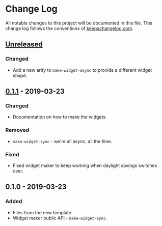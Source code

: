 # Change Log
All notable changes to this project will be documented in this file. This change log follows the conventions of [keepachangelog.com](http://keepachangelog.com/).

## [Unreleased]
### Changed
- Add a new arity to `make-widget-async` to provide a different widget shape.

## [0.1.1] - 2019-03-23
### Changed
- Documentation on how to make the widgets.

### Removed
- `make-widget-sync` - we're all async, all the time.

### Fixed
- Fixed widget maker to keep working when daylight savings switches over.

## 0.1.0 - 2019-03-23
### Added
- Files from the new template.
- Widget maker public API - `make-widget-sync`.

[Unreleased]: https://github.com/your-name/life-clj/compare/0.1.1...HEAD
[0.1.1]: https://github.com/your-name/life-clj/compare/0.1.0...0.1.1
